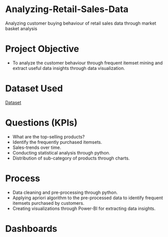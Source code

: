 # Analyzing-Retail-Sales-Data
Analyzing customer buying behaviour of retail sales data through market basket analysis

# Project Objective
- To analyze the customer behaviour through frequent itemset mining and extract useful data insights through data visualization.

# Dataset Used
<a href="https://github.com/deepti-chaudhary/Analyzing-Retail-Sales-Data/blob/main/Raw_data.xlsx">Dataset</a>

# Questions (KPIs)
- What are the top-selling products?
- Identify the frequently purchased itemsets.
- Sales-trends over time.
- Conducting statistical analysis through python.
- Distribution of sub-category of products through charts.

# Process
- Data cleaning and pre-processing through python.
- Applying apriori algorithm to the pre-processed data to identify frequent itemsets purchased by customers.
- Creating visualizations through Power-BI for extracting data insights.

# Dashboards

